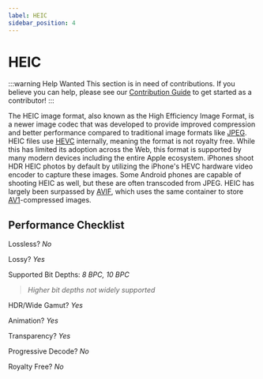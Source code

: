 ```yaml
---
label: HEIC
sidebar_position: 4
---
```


# HEIC

:::warning Help Wanted
This section is in need of contributions. If you believe you can help, please see our [Contribution Guide](../contribution-guide.md) to get started as a contributor!
:::

The HEIC image format, also known as the High Efficiency Image Format, is a newer image codec that was developed to provide improved compression and better performance compared to traditional image formats like [JPEG](./JPEG.md). HEIC files use [HEVC](../video/HEVC.md) internally, meaning the format is not royalty free. While this has limited its adoption across the Web, this format is supported by many modern devices including the entire Apple ecosystem. iPhones shoot HDR HEIC photos by default by utilizing the iPhone's HEVC hardware video encoder to capture these images. Some Android phones are capable of shooting HEIC as well, but these are often transcoded from JPEG. HEIC has largely been surpassed by [AVIF](./AVIF.md), which uses the same container to store [AV1](../video/AV1.md)-compressed images.

## Performance Checklist

Lossless? *No*

Lossy? *Yes*

Supported Bit Depths:
*8 BPC, 10 BPC*
> *Higher bit depths not widely supported*

HDR/Wide Gamut? *Yes*

Animation? *Yes*

Transparency? *Yes*

Progressive Decode? *No*

Royalty Free? *No*